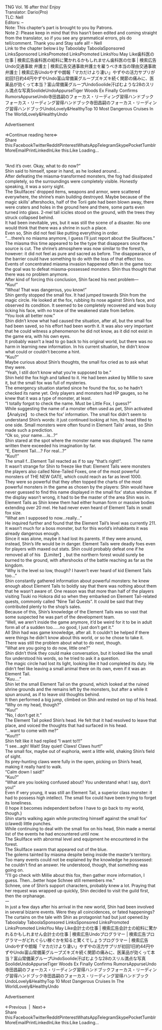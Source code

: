 <br/>
TNG Vol. 16 after this! Enjoy <br/>
Translator: Dario(Pro)<br/>
TLC: Nell<br/>
Editors: –<br/>
Note: This chapter’s part is brought to you by Patrons.<br/>
Note 2: Please keep in mind that this hasn’t been edited and coming straight from the translator, so if you see any grammatical errors, pls do tell/comment. Thank you and Stay safe all! – Nell<br/>
Link to the chapter below⇓by Taboolaby TaboolaSponsored LinksSponsored LinksPromoted LinksPromoted LinksYou May Like歯科医の仕事 | 検索広告歯科医の給料に驚かれるかもしれません歯科医の仕事 | 検索広告Undo交通事故 弁護士 | 検索広告交通事故弁護士を雇うべき本当の理由交通事故 弁護士 | 検索広告Undoやずや朗報「マカだけより凄い」やずやの活力サプリが初回1日約44円やずやUndo富山常備薬グループズキズキ続く関節の痛みに、医薬品が効くって本当？富山常備薬グループUndoSoolide汗ばむような28のスリル満点な写真SoolideUndoAppurseTiger Woods Ex Finally Confirms RumorsAppurseUndo寺田昌嗣のフォーカス・リーディング習得ハンドブックフォーカス・リーディング習得ハンドブック寺田昌嗣のフォーカス・リーディング習得ハンドブックUndoLovely&amp;HealthyTop 10 Most Dangerous Cruises In The WorldLovely&HealthyUndo<br/>
<br/>
Advertisement<br/>
<br/>
⇒Continue reading here⇐<br/>
Share this:FacebookTwitterRedditPinterestWhatsAppTelegramSkypePocketTumblrMoreEmailPrintLinkedInLike this:Like Loading... <br/>

<br/>
<br/>
“And it’s over. Okay, what to do now?”<br/>
Shin said to himself, spear in hand, as he looked around…<br/>
After defeating the miasma-transformed monsters, the fog had dissipated completely, so the surroundings were completely visible. Honestly speaking, it was a sorry sight.<br/>
The Skullfaces’ dropped items, weapons and armor, were scattered everywhere, the shrine’s main building destroyed. Maybe because of the magic skills’ aftershocks, half of the Torii gate had been blown away, there were craters and holes in the ground here and there, some parts even turned into glass. 2-mel tall icicles stood on the ground, with the trees they struck collapsed behind.<br/>
It had been inevitable, yes, but it was still the scene of a disaster. No one would think that there was a shrine in such a place.<br/>
Even so, Shin did not feel like putting everything in order.<br/>
“….there’s no miasma anymore, I guess I’ll just report about the Skullfaces.”<br/>
The miasma this time appeared to be the type that disappears once the source is cut. The shrine’s atmosphere was now similar to the forest’s, however: it did not feel as pure and sacred as before. The disappearance of the barrier could have something to do with the loss of that effect too.<br/>
Events of concentrated miasma invasion happened often in the game too: the goal was to defeat miasma-possessed monsters. Shin thus thought that there was no problem anymore.<br/>
After kind of forcing this conclusion, Shin faced his next problem—<br/>
“Kuu!”<br/>
“Whoa! That was dangerous, you know!”<br/>
Shin gently stopped the small fox. It had jumped towards Shin from the magic circle. He looked at the fox, rubbing its nose against Shin’s face, and observed its condition. It seemed to be completely recovered and was busy licking his face, with no trace of the weakened state from before.<br/>
“You look all better now.”<br/>
Shin didn’t know what had caused the situation, after all, but the small fox had been saved, so his effort had been worth it. It was also very important that he could witness a phenomenon he did not know, as it did not exist in the game era, with his own eyes.<br/>
It probably wasn’t a lead to go back to his original world, but there was no harm in learning new information. In his current situation, he didn’t know what could or couldn’t become a hint.<br/>
“Kuu?”<br/>
Maybe curious about Shin’s thoughts, the small fox cried as to ask what they were.<br/>
“Yeah, I still don’t know what you’re supposed to be.”<br/>
Shin held the fox high and talked to it. He had been asked by Millie to save it, but the small fox was full of mysteries.<br/>
The emergency situation started since he found the fox, so he hadn’t checked its name yet. Only players and monsters had HP gauges, so he knew that it was a type of monster, at least.<br/>
“I totally forgot to check the name. Must be Little Fox, I guess?”<br/>
While suggesting the name of a monster often used as pet, Shin activated 【Analyze】 to check the fox’ information. The small fox didn’t seem to understand Shin’s words: it just continued looking at him, its head tilted to one side. Small monsters were often found in Element Tails’ areas, so Shin made such a prediction.<br/>
“Ok so, your name….is…?”<br/>
Shin stared at the spot where the monster name was displayed. The name written there exceeded his imagination by far.<br/>
“E, Element Tail….? For real…?”<br/>
“Kuu!!”<br/>
The small f…Element Tail reacted as if to say “that’s right!”.<br/>
It wasn’t strange for Shin to freeze like that: Element Tails were monsters the players also called Nine-Tailed Foxes, one of the most powerful monsters of THE NEW GATE, which could reach as far as level 1000.<br/>
They were so powerful that they often topped the charts of the most powerful monsters in the game as chosen by the players: Shin would have never guessed to find this name displayed in the small fox’ status window. If the display wasn’t wrong, it had to be the master of the area Shin was in.<br/>
Element Tails as Shin knew them had either human form or massive bodies extending over 20 mel. He had never even heard of Element Tails in small fox size.<br/>
“What am I supposed to now…really…”<br/>
He inquired further and found that the Element Tail’s level was currently 211. It wasn’t much for a boss monster, but for this world’s inhabitants it was already dangerous enough.<br/>
Since it was alone, maybe it had lost its parents. If they were around, instead, Shin’s life would be in danger. Element Tails were deadly foes even for players with maxed out stats. Shin could probably defeat one if he removed all of his 【Limiter】, but the northern forest would surely be burned to the ground, with aftershocks of the battle reaching as far as the kingdom. <br/>
“Why is the level so low, though? I haven’t ever heard of kid Element Tails too…”<br/>
Shin constantly gathered information about powerful monsters: he knew enough about Element Tails to boldly say that there was nothing about them that he wasn’t aware of. One reason was that more than half of the players visiting Tsuki no Hokora did so when they embarked on Element Tail-related quests, commonly called “Nine Tail Quests”. It could be said that they contributed plenty to the shop’s sales.<br/>
Because of this, Shin’s knowledge of the Element Tails was so vast that some suspected he was part of the development team.<br/>
“Well, we aren’t inside the game anymore, it’d be weird for it to be in adult form all of a sudden too……no good, I just don’t get it.”<br/>
All Shin had was game knowledge, after all. It couldn’t be helped if there were things he didn’t know about this world, or so he chose to take it. <br/>
There was still the problem about what to do next, though.<br/>
“What are you going to do now, little one?”<br/>
Shin didn’t think they could make conversation, but it looked like the small fox understood his words, so he tried to ask it a question.<br/>
The magic circle had lost its light, looking like it had completed its duty. He didn’t feel like leaving a small animal there on its own, even if it was an Element Tail.<br/>
“Kuu….”<br/>
Shin let the small Element Tail on the ground, which looked at the ruined shrine grounds and the remains left by the monsters, but after a while it spun around, as if to leave old thoughts behind.<br/>
It then performed a big jump, climbed on Shin and rested on top of his head.<br/>
“Why on my head, though?”<br/>
“Kuu!”<br/>
“No, I don’t get it.”<br/>
The Element Tail poked Shin’s head. He felt that it had resolved to leave that place, and voiced the thoughts that had surfaced in his head.<br/>
“…want to come with me?”<br/>
“Kuu!!!”<br/>
Shin felt like it had replied “I want to!!!”<br/>
“I see…agh! Wait! Stay quiet! Claws! Claws hurt!”<br/>
The small fox, maybe out of euphoria, went a little wild, shaking Shin’s field of sight.<br/>
Its prey-hunting claws were fully in the open, picking on Shin’s head, making it really hard to walk.<br/>
“Calm down I said!”<br/>
“Kuu?”<br/>
“What are you looking confused about? You understand what I say, don’t you!”<br/>
Even if very young, it was still an Element Tail, a superior class monster: it had to possess high intellect. The small fox could have been trying to forget its loneliness.<br/>
(I hope it becomes independent before I have to go back to my world, though.)<br/>
Shin starts walking again while protecting himself against the small fox’ (clawed) little punches.<br/>
While continuing to deal with the small fox on his head, Shin made a mental list of the events he had encountered until now.<br/>
The Skullface with abnormal level and equipment he encountered in the forest.<br/>
The Skullface swarm that appeared out of the blue.<br/>
The golems tainted by miasma despite being inside the master’s territory.<br/>
Too many events could not be explained by the knowledge he possessed: he couldn’t find an answer. He understood, though, that something was going on.<br/>
“I’ll go check with Millie about this fox, then gather more information, I guess. Then…better hope Schnee still remembers me.”<br/>
Schnee, one of Shin’s support characters, probably knew a lot. Praying that her request was wrapped up quickly, Shin decided to visit the guild first, then the orphanage.<br/>
𑁋<br/>
In just a few days after his arrival in the new world, Shin had been involved in several bizarre events. Were they all coincidences, or fated happenings? <br/>
The curtains on the tale with Shin as protagonist had but just opened.by Taboolaby TaboolaSponsored LinksSponsored LinksPromoted LinksPromoted LinksYou May Like会計士の仕事 | 検索広告会計士の給料に驚かれるかもしれません会計士の仕事 | 検索広告Undoプログラマー | 検索広告プログラマーがどれぐらい稼ぐかを知ると驚くでしょうプログラマー | 検索広告Undoやずや朗報「マカだけより凄い」やずやの活力サプリが初回1日約44円やずやUndo富山常備薬グループズキズキ続く関節の痛みに、医薬品が効くって本当？富山常備薬グループUndoSoolide汗ばむような28のスリル満点な写真SoolideUndoAppurseTiger Woods Ex Finally Confirms RumorsAppurseUndo寺田昌嗣のフォーカス・リーディング習得ハンドブックフォーカス・リーディング習得ハンドブック寺田昌嗣のフォーカス・リーディング習得ハンドブックUndoLovely&amp;HealthyTop 10 Most Dangerous Cruises In The WorldLovely&HealthyUndo<br/>
<br/>
Advertisement<br/>
<br/>
←Previous  |  Next→<br/>
Share this:FacebookTwitterRedditPinterestWhatsAppTelegramSkypePocketTumblrMoreEmailPrintLinkedInLike this:Like Loading... <br/>

